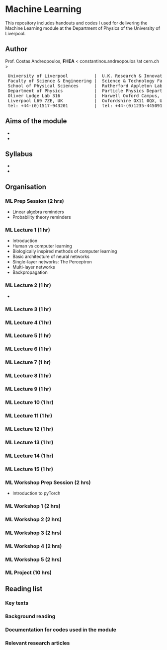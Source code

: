 # Machine Learning 

This repository includes handouts and codes I used for delivering the Machine Learning module at the Department of Physics of the University of Liverpool.

## Author

Prof. Costas Andreopoulos, **FHEA**  < constantinos.andreopoulos \at cern.ch >

<pre>
 University of Liverpool          |  U.K. Research & Innovation (UKRI)
 Faculty of Science & Engineering |  Science & Technology Facilities Council (STFC)
 School of Physical Sciences      |  Rutherford Appleton Laboratory 
 Department of Physics            |  Particle Physics Department
 Oliver Lodge Lab 316             |  Harwell Oxford Campus, R1 2.89
 Liverpool L69 7ZE, UK            |  Oxfordshire OX11 0QX, UK          
 tel: +44-(0)1517-943201          |  tel: +44-(0)1235-445091 
</pre>


## Aims of the module
-
-

## Syllabus
-
-

## Organisation

### ML Prep Session (2 hrs)

- Linear algebra reminders
- Probability theory reminders

### ML Lecture 1 (1 hr)

- Introduction
- Human vs computer learning
- Biologically inspired methods of computer learning
- Basic architecture of neural networks
- Single-layer networks: The Perceptron
- Multi-layer networks
- Backpropagation 

### ML Lecture 2 (1 hr)

-

### ML Lecture 3 (1 hr)

### ML Lecture 4 (1 hr)

### ML Lecture 5 (1 hr)

### ML Lecture 6 (1 hr)

### ML Lecture 7 (1 hr)

### ML Lecture 8 (1 hr)

### ML Lecture 9 (1 hr)

### ML Lecture 10 (1 hr)

### ML Lecture 11 (1 hr)

### ML Lecture 12 (1 hr)

### ML Lecture 13 (1 hr)

### ML Lecture 14 (1 hr)

### ML Lecture 15 (1 hr)


### ML Workshop Prep Session (2 hrs)

- Introduction to pyTorch


### ML Workshop 1 (2 hrs)


### ML Workshop 2 (2 hrs)


### ML Workshop 3 (2 hrs)


### ML Workshop 4 (2 hrs)


### ML Workshop 5 (2 hrs)


### ML Project (10 hrs)


## Reading list

### Key texts
### Background reading
### Documentation for codes used in the module
### Relevant research articles

